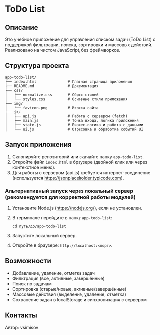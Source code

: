 # ToDo List

## Описание

Это учебное приложение для управления списком задач (ToDo List) с поддержкой фильтрации, поиска, сортировки и массовых действий. Реализовано на чистом JavaScript, без фреймворков.

## Структура проекта

```text
app-todo-list/
├── index.html              # Главная страница приложения
├── README.md               # Документация
├── css/
│   ├── normalize.css       # Сброс стилей
│   └── styles.css          # Основные стили приложения
├── img/
│   └── favicon.png         # Иконка сайта
├── js/
│   ├── api.js              # Работа с сервером (fetch)
│   ├── main.js             # Точка входа, логика приложения
│   ├── state.js            # Бизнес-логика и работа с данными
│   └── ui.js               # Отрисовка и обработка событий UI
```

## Запуск приложения

1. Склонируйте репозиторий или скачайте папку `app-todo-list`.
2. Откройте файл `index.html` в браузере (двойной клик или через контекстное меню).
3. Для работы с сервером (api.js) требуется интернет-соединение (используется <https://jsonplaceholder.typicode.com>).

### Альтернативный запуск через локальный сервер (рекомендуется для корректной работы модулей)

1. Установите Node.js (<https://nodejs.org/>), если не установлен.
2. В терминале перейдите в папку `app-todo-list`:

   ```text
   cd путь/до/app-todo-list
   ```

3. Запустите локальный сервер.
4. Откройте в браузере: `http://localhost:<порт>`.

## Возможности

- Добавление, удаление, отметка задач
- Фильтрация (все, активные, завершённые)
- Поиск по задачам
- Сортировка (старые/новые, активные/завершённые)
- Массовые действия (выделение, удаление, отметка)
- Сохранение задач в localStorage и синхронизация с сервером

## Контакты

Автор: vsimisov
